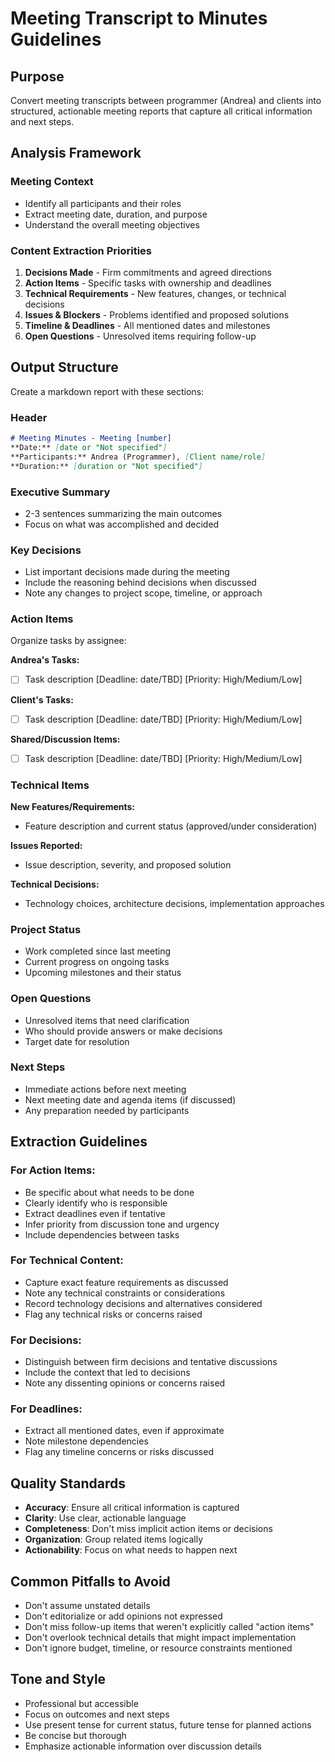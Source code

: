 # Meeting Transcript to Minutes Guidelines

## Purpose
Convert meeting transcripts between programmer (Andrea) and clients into structured, actionable meeting reports that capture all critical information and next steps.

## Analysis Framework

### Meeting Context
- Identify all participants and their roles
- Extract meeting date, duration, and purpose
- Understand the overall meeting objectives

### Content Extraction Priorities
1. **Decisions Made** - Firm commitments and agreed directions
2. **Action Items** - Specific tasks with ownership and deadlines
3. **Technical Requirements** - New features, changes, or technical decisions
4. **Issues & Blockers** - Problems identified and proposed solutions
5. **Timeline & Deadlines** - All mentioned dates and milestones
6. **Open Questions** - Unresolved items requiring follow-up

## Output Structure

Create a markdown report with these sections:

### Header
```markdown
# Meeting Minutes - Meeting [number]
**Date:** [date or "Not specified"]
**Participants:** Andrea (Programmer), [Client name/role]
**Duration:** [duration or "Not specified"]
```

### Executive Summary
- 2-3 sentences summarizing the main outcomes
- Focus on what was accomplished and decided

### Key Decisions
- List important decisions made during the meeting
- Include the reasoning behind decisions when discussed
- Note any changes to project scope, timeline, or approach

### Action Items
Organize tasks by assignee:

**Andrea's Tasks:**
- [ ] Task description [Deadline: date/TBD] [Priority: High/Medium/Low]

**Client's Tasks:**
- [ ] Task description [Deadline: date/TBD] [Priority: High/Medium/Low]

**Shared/Discussion Items:**
- [ ] Task description [Deadline: date/TBD] [Priority: High/Medium/Low]

### Technical Items

**New Features/Requirements:**
- Feature description and current status (approved/under consideration)

**Issues Reported:**
- Issue description, severity, and proposed solution

**Technical Decisions:**
- Technology choices, architecture decisions, implementation approaches

### Project Status
- Work completed since last meeting
- Current progress on ongoing tasks
- Upcoming milestones and their status

### Open Questions
- Unresolved items that need clarification
- Who should provide answers or make decisions
- Target date for resolution

### Next Steps
- Immediate actions before next meeting
- Next meeting date and agenda items (if discussed)
- Any preparation needed by participants

## Extraction Guidelines

### For Action Items:
- Be specific about what needs to be done
- Clearly identify who is responsible
- Extract deadlines even if tentative
- Infer priority from discussion tone and urgency
- Include dependencies between tasks

### For Technical Content:
- Capture exact feature requirements as discussed
- Note any technical constraints or considerations
- Record technology decisions and alternatives considered
- Flag any technical risks or concerns raised

### For Decisions:
- Distinguish between firm decisions and tentative discussions
- Include the context that led to decisions
- Note any dissenting opinions or concerns raised

### For Deadlines:
- Extract all mentioned dates, even if approximate
- Note milestone dependencies
- Flag any timeline concerns or risks discussed

## Quality Standards

- **Accuracy**: Ensure all critical information is captured
- **Clarity**: Use clear, actionable language
- **Completeness**: Don't miss implicit action items or decisions
- **Organization**: Group related items logically
- **Actionability**: Focus on what needs to happen next

## Common Pitfalls to Avoid

- Don't assume unstated details
- Don't editorialize or add opinions not expressed
- Don't miss follow-up items that weren't explicitly called "action items"
- Don't overlook technical details that might impact implementation
- Don't ignore budget, timeline, or resource constraints mentioned

## Tone and Style

- Professional but accessible
- Focus on outcomes and next steps
- Use present tense for current status, future tense for planned actions
- Be concise but thorough
- Emphasize actionable information over discussion details